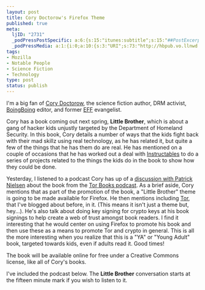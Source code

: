 ```yaml
--- 
layout: post
title: Cory Doctorow's Firefox Theme
published: true
meta: 
  ljID: "2731"
  _podPressPostSpecific: a:6:{s:15:"itunes:subtitle";s:15:"##PostExcerpt##";s:14:"itunes:summary";s:15:"##PostExcerpt##";s:15:"itunes:keywords";s:17:"##WordPressCats##";s:13:"itunes:author";s:10:"##Global##";s:15:"itunes:explicit";s:7:"Default";s:12:"itunes:block";s:7:"Default";}
  _podPressMedia: a:1:{i:0;a:10:{s:3:"URI";s:73:"http://hbpub.vo.llnwd.net/o16/torpodcast/media/tor_podcast_083107_cbr.mp3";s:5:"title";s:43:"Cory Doctorow on Facing the Digital Reality";s:4:"type";s:9:"audio_mp3";s:4:"size";s:7:"8066403";s:8:"duration";s:5:"16:48";s:12:"previewImage";s:81:"http://www.arcanology.com/wp-content/plugins/podpress//images/vpreview_center.png";s:10:"dimensionW";s:3:"320";s:10:"dimensionH";s:3:"240";s:3:"rss";s:2:"on";s:4:"atom";s:2:"on";}}
tags: 
- Mozilla
- Notable People
- Science Fiction
- Technology
type: post
status: publish
---
```

I'm a big fan of <a href="http://www.craphound.com">Cory Doctorow</a>, the science fiction author, DRM activist, <a href="http://www.boingboing.net">BoingBoing</a> editor, and former <a href="http://www.eff.org">EFF</a> evangelist.

Cory has a book coming out next spring, <strong>Little Brother</strong>, which is about a gang of hacker kids unjustly targeted by the Department of Homeland Security. In this book, Cory details a number of ways that the kids fight back with their mad skillz using real technology, as he has related it, but quite a few of the things that he has them do are real. He has mentioned on a couple of occasions that he has worked out a deal with <a href="http://www.instructables.com/">Instructables</a> to do a series of projects related to the things the kids do in the book to show how they could be done.

Yesterday, I listened to a podcast Cory has up of a <a href="http://craphound.com/?p=1888">discussion with Patrick Nielsen</a> about the book from the <a href="http://www.tor-forge.com/podcasts">Tor Books podcast</a>. As a brief aside, Cory mentions that as part of the promotion of the book, a "Little Brother" theme is going to be made available for Firefox. He then mentions including <a href="http://tor.eff.org">Tor</a>, that I've blogged about before, in it. (This means it isn't just a theme but, hey...). He's also talk about doing key signing for crypto keys at his book signings to help create a web of trust amongst book readers. I find it interesting that he would center on using Firefox to promote his book and then use these as a means to promote Tor and crypto in general. This is all the more interesting when you realize that this is a "YA" or "Young Adult" book, targeted towards kids, even if adults read it. Good times!

The book will be available online for free under a Creative Commons license, like all of Cory's books.

I've included the podcast below. The <strong>Little Brother</strong> conversation starts at the fifteen minute mark if you wish to listen to it.
